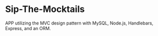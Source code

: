 # Sip-The-Mocktails
APP utilizing the MVC design pattern with MySQL, Node.js, Handlebars, Express, and an ORM.
